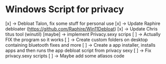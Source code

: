 # Windows Script for privacy 

[x]	-> Debloat Talon, fix some stuff for personal use
[x]	-> Update Raphire debloater (https://github.com/Raphire/Win11Debloat)
[x]	-> Update Chris titus tool (winutil)
[maybe]	-> implement Privacy.sexy scrips
[ ] -> Actually FIX the program so it works 
[ ]	-> Create custom folders on desktop containing bluetooth fixes and more
[ ]	-> Create a app installer, installs apps and then runs the app debloat script from privacy sexy
[ ]	-> Fix privacy.sexy scripts
[ ]	-> Maybe add some atlasos code